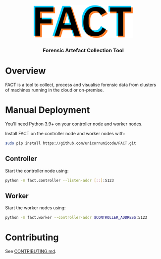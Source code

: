 <div align="center">
  <h1><img src=".github/logo.svg" alt="FACT" width="320" /></h1>
  <h3>Forensic Artefact Collection Tool</h3>
</div>

# Overview

FACT is a tool to collect, process and visualise forensic data from clusters of
machines running in the cloud or on-premise.

# Manual Deployment

You'll need Python 3.9+ on your controller node and worker nodes.

Install FACT on the controller node and worker nodes with:

```sh
sudo pip install https://github.com/unicornunicode/FACT.git
```

## Controller

Start the controller node using:

```sh
python -m fact.controller --listen-addr [::]:5123
```

## Worker

Start the worker nodes using:

```sh
python -m fact.worker --controller-addr $CONTROLLER_ADDRESS:5123
```

# Contributing

See [CONTRIBUTING.md](CONTRIBUTING.md).

<!-- vim: set conceallevel=2 et ts=2 sw=2: -->
